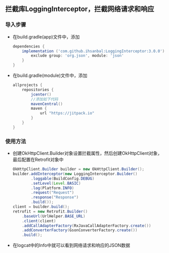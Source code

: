 ## 拦截库LoggingInterceptor，拦截网络请求和响应

### 导入步骤

* 在build.gradle(app)文件中，添加

    ```groovy
    dependencies {
        implementation ('com.github.ihsanbal:LoggingInterceptor:3.0.0') {
            exclude group: 'org.json', module: 'json'
        }
    }
    ```

* 在build.gradle(module)文件中，添加

    ```groovy
    allprojects {
        repositories {
            jcenter()
            //添加如下代码
            mavenCentral()
            maven {
                url "https://jitpack.io"
            }
        }
    }
    ```

### 使用方法

* 创建OkHttpClient.Builder对象设置拦截属性，然后创建OkHttpClient对象，最后配置在Retrofit对象中

    ```java
    OkHttpClient.Builder builder = new OkHttpClient.Builder();
    builder.addInterceptor(new LoggingInterceptor.Builder()
            .loggable(BuildConfig.DEBUG)
            .setLevel(Level.BASIC)
            .log(Platform.INFO)
            .request("Request")
            .response("Response")
            .build());
    client = builder.build();
    retrofit = new Retrofit.Builder()
        .baseUrl(UrlHelper.BASE_URL)
        .client(client)
        .addCallAdapterFactory(RxJavaCallAdapterFactory.create())
        .addConverterFactory(GsonConverterFactory.create())
        .build();
    ```

* 在logcat中的Info中就可以看到网络请求和响应的JSON数据



